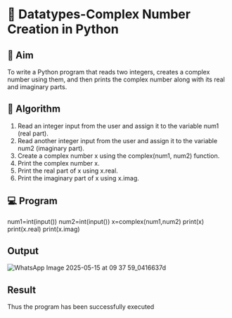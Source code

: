 # 🧮 Datatypes-Complex Number Creation in Python

## 🎯 Aim
To write a Python program that reads two integers, creates a complex number using them, and then prints the complex number along with its real and imaginary parts.

## 🧠 Algorithm
1. Read an integer input from the user and assign it to the variable num1 (real part).
2. Read another integer input from the user and assign it to the variable num2 (imaginary part).
3. Create a complex number x using the complex(num1, num2) function.
4. Print the complex number x.
5. Print the real part of x using x.real.
6. Print the imaginary part of x using x.imag.

## 💻 Program

num1=int(input())
num2=int(input())
x=complex(num1,num2)
print(x)
print(x.real)
print(x.imag)

## Output

![WhatsApp Image 2025-05-15 at 09 37 59_0416637d](https://github.com/user-attachments/assets/677391d3-244e-4502-b8ab-28487cc59663)

## Result

Thus the program has been successfully executed
